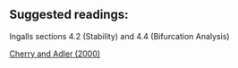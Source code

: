## Suggested readings:

Ingalls sections 4.2 (Stability) and 4.4 (Bifurcation Analysis)

[Cherry and Adler (2000)](http://www.rpgroup.caltech.edu/courses/PBoC%20CSHL%202013/files_2013/articles/Cherry%20and%20Adler%20J%20Theor%20Bio%202000.pdf)